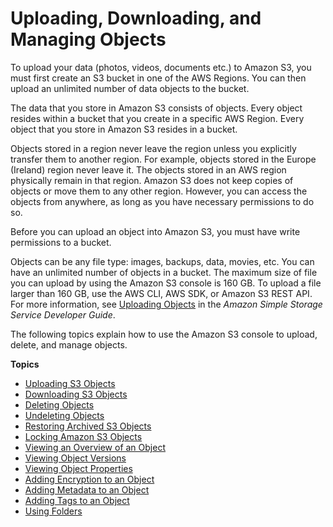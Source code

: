 # Uploading, Downloading, and Managing Objects<a name="upload-download-objects"></a>

To upload your data \(photos, videos, documents etc\.\) to Amazon S3, you must first create an S3 bucket in one of the AWS Regions\. You can then upload an unlimited number of data objects to the bucket\.

The data that you store in Amazon S3 consists of objects\. Every object resides within a bucket that you create in a specific AWS Region\. Every object that you store in Amazon S3 resides in a bucket\. 

Objects stored in a region never leave the region unless you explicitly transfer them to another region\. For example, objects stored in the Europe \(Ireland\) region never leave it\. The objects stored in an AWS region physically remain in that region\. Amazon S3 does not keep copies of objects or move them to any other region\. However, you can access the objects from anywhere, as long as you have necessary permissions to do so\.

Before you can upload an object into Amazon S3, you must have write permissions to a bucket\.

Objects can be any file type: images, backups, data, movies, etc\. You can have an unlimited number of objects in a bucket\. The maximum size of file you can upload by using the Amazon S3 console is 160 GB\. To upload a file larger than 160 GB, use the AWS CLI, AWS SDK, or Amazon S3 REST API\. For more information, see [Uploading Objects](https://docs.aws.amazon.com/AmazonS3/latest/dev/UploadingObjects.html) in the *Amazon Simple Storage Service Developer Guide*\.

The following topics explain how to use the Amazon S3 console to upload, delete, and manage objects\.

**Topics**
+ [Uploading S3 Objects](upload-objects.md)
+ [Downloading S3 Objects](download-objects.md)
+ [Deleting Objects](delete-objects.md)
+ [Undeleting Objects](undelete-objects.md)
+ [Restoring Archived S3 Objects](restore-archived-objects.md)
+ [Locking Amazon S3 Objects](object-lock.md)
+ [Viewing an Overview of an Object](view-object-overview.md)
+ [Viewing Object Versions](view-object-versions.md)
+ [Viewing Object Properties](view-object-properties.md)
+ [Adding Encryption to an Object](add-object-encryption.md)
+ [Adding Metadata to an Object](add-object-metadata.md)
+ [Adding Tags to an Object](add-object-tags.md)
+ [Using Folders](using-folders.md)